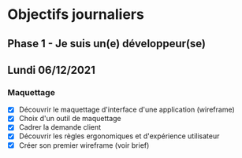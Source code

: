 # Objectifs journaliers

## Phase 1 - Je suis un(e) développeur(se)

## Lundi 06/12/2021

### Maquettage

* [X] Découvrir le maquettage d'interface d'une application (wireframe)
* [X] Choix d'un outil de maquettage
* [X] Cadrer la demande client
* [X] Découvrir les règles ergonomiques et d'expérience utilisateur
* [X] Créer son premier wireframe (voir brief)
